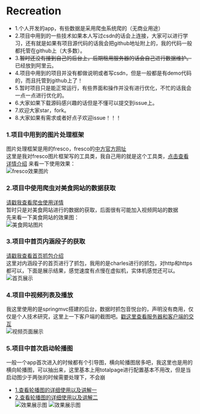 # Recreation
* 1.个人开发的app，有些数据是采用爬虫系统爬的（无商业用途）<br>
* 2.项目中用到的一些技术如果本人写过csdn的话会上连接，大家可以进行学习，还有就是如果有项目源代码的话我会把github地址附上的，我的代码一般都托管在github上（大多数）。<br>
* 3.~~暂时还没有接到自己的后台上，后期租用服务器的话会自己进行数据维护。~~已经放到阿里云。<br>
* 4.项目中用到的项目并没有都做说明或者写csdn，但是一般都是有demo代码的，而且托管到github上了！<br>
* 5.暂时项目只是能正常运行，有些界面和操作并没有进行优化，不忙的话我会一点一点进行优化的。<br>
* 6.大家如果下载源码感兴趣的话但是不懂可以提交到issue上。<br>
* 7.欢迎大家star，fork。<br>
* 8.大家如果有需求或者好点子欢迎issue！！！<br>


### 1.项目中用到的图片处理框架
图片处理框架是用的fresco，fresco的[中方官方网址](https://www.fresco-cn.org/docs/)<br>
这里是我对fresco图片框架写的工具类，我自己用的就是这个工具类，[点击查看详情介绍](https://github.com/1181631922/Recreation/blob/master/readme/picture/fresco1.md)
来看一下使用效果：<br>
![fresco效果图片](https://github.com/1181631922/Recreation/blob/master/ScreenShots/food1.gif)
### 2.项目中使用爬虫对美食网站的数据获取
[请戳我查看爬虫使用详情](https://github.com/1181631922/Recreation/blob/master/readme/spider/spider1.md)<br>
暂时只是对美食网站进行的数据的获取，后面很有可能加入视频网站的数据<br>
先来看一下美食网站的效果图：<br>
![美食网站图片](https://github.com/1181631922/Recreation/blob/master/ScreenShots/food2.gif)
### 3.项目中首页内涵段子的获取
[请戳我查看首页抓包介绍](https://github.com/1181631922/Recreation/blob/master/readme/mainpage/mainpage1.md)<br>
这里对内涵段子的首页进行了抓包，我用的是charles进行的抓包，对http和https都可以，下面是展示结果，感觉速度有点慢在虚拟机，实体机感觉还可以。<br>
![首页展示](https://github.com/1181631922/Recreation/blob/master/ScreenShots/videos1.gif)
### 4.项目中视频列表及播放<br>
我这里使用的是springmvc搭建的后台，数据时抓包音悦台的，声明没有商用，仅仅是个人技术研究，这里上一下客户端的截图吧。[戳这里查看服务器和客户端的交互](https://github.com/1181631922/Recreation/blob/master/readme/video/video1.md)<br>
![视频页面展示](https://github.com/1181631922/Recreation/blob/master/readme/video/videos2.gif)
### 5.项目中首次启动轮播图<br>
一般一个app首次进入的时候都有个引导图，横向轮播图居多吧，我这里也是用的横向轮播图，可以抽出来，这里基本上用totalpage进行配置基本不用改，但是当启动图少于两张的时候需要处理下，不会崩<br>
* [1.查看轮播图的详细使用以及讲解一](https://github.com/1181631922/Recreation/blob/master/readme/start/start1.md)<br>
* [2.查看轮播图的详细使用以及讲解二](https://github.com/1181631922/Recreation/blob/master/readme/start/start2.md)<br>
![效果展示图](https://github.com/1181631922/Recreation/blob/master/readme/start/start.gif)
![效果展示图](https://github.com/1181631922/Recreation/blob/master/readme/start/start2.gif)


